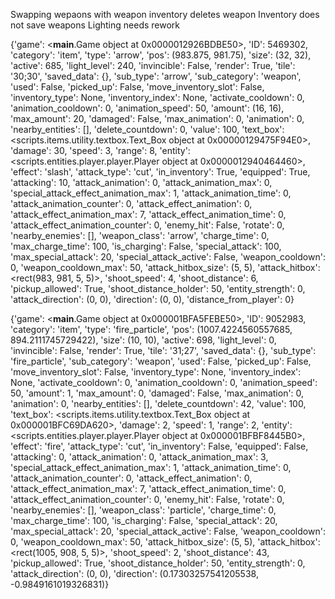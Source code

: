 Swapping wepaons with weapon inventory deletes weapon
Inventory does not save weapons
Lighting needs rework



{'game': <__main__.Game object at 0x0000012926BDBE50>, 'ID': 5469302, 'category': 'item', 'type': 'arrow', 'pos': (983.875, 981.75), 'size': (32, 32), 'active': 685, 'light_level': 240, 'invincible': False, 'render': True, 'tile': '30;30', 'saved_data': {}, 'sub_type': 'arrow', 'sub_category': 'weapon', 'used': False, 'picked_up': False, 'move_inventory_slot': False, 'inventory_type': None, 'inventory_index': None, 'activate_cooldown': 0, 'animation_cooldown': 0, 'animation_speed': 50, 'amount': (16, 16), 'max_amount': 20, 'damaged': False, 'max_animation': 0, 'animation': 0, 'nearby_entities': [], 'delete_countdown': 0, 'value': 100, 'text_box': <scripts.items.utility.textbox.Text_Box object at 0x00000129475F94E0>, 'damage': 30, 'speed': 3, 'range': 8, 'entity': <scripts.entities.player.player.Player object at 0x0000012940464460>, 'effect': 'slash', 'attack_type': 'cut', 'in_inventory': True, 'equipped': True, 'attacking': 10, 'attack_animation': 0, 'attack_animation_max': 0, 'special_attack_effect_animation_max': 1, 'attack_animation_time': 0, 'attack_animation_counter': 0, 'attack_effect_animation': 0, 'attack_effect_animation_max': 7, 'attack_effect_animation_time': 0, 'attack_effect_animation_counter': 0, 'enemy_hit': False, 'rotate': 0, 'nearby_enemies': [], 'weapon_class': 'arrow', 'charge_time': 0, 'max_charge_time': 100, 'is_charging': False, 'special_attack': 100, 'max_special_attack': 20, 'special_attack_active': False, 'weapon_cooldown': 0, 'weapon_cooldown_max': 50, 'attack_hitbox_size': (5, 5), 'attack_hitbox': <rect(983, 981, 5, 5)>, 'shoot_speed': 4, 'shoot_distance': 6, 'pickup_allowed': True, 'shoot_distance_holder': 50, 'entity_strength': 0, 'attack_direction': (0, 0), 'direction': (0, 0), 'distance_from_player': 0}


{'game': <__main__.Game object at 0x000001BFA5FEBE50>, 'ID': 9052983, 'category': 'item', 'type': 'fire_particle', 'pos': (1007.4224560557685, 894.2111745729422), 'size': (10, 10), 'active': 698, 'light_level': 0, 'invincible': False, 'render': True, 'tile': '31;27', 'saved_data': {}, 'sub_type': 'fire_particle', 'sub_category': 'weapon', 'used': False, 'picked_up': False, 'move_inventory_slot': False, 'inventory_type': None, 'inventory_index': None, 'activate_cooldown': 0, 'animation_cooldown': 0, 'animation_speed': 50, 'amount': 1, 'max_amount': 0, 'damaged': False, 'max_animation': 0, 'animation': 0, 'nearby_entities': [], 'delete_countdown': 42, 
'value': 100, 'text_box': <scripts.items.utility.textbox.Text_Box object at 0x000001BFC69DA620>, 'damage': 2, 'speed': 1, 'range': 2, 'entity': <scripts.entities.player.player.Player object at 0x000001BFBF8445B0>, 'effect': 'fire', 'attack_type': 'cut', 'in_inventory': False, 'equipped': False, 'attacking': 0, 'attack_animation': 0, 'attack_animation_max': 3, 'special_attack_effect_animation_max': 1, 'attack_animation_time': 0, 'attack_animation_counter': 0, 'attack_effect_animation': 0, 'attack_effect_animation_max': 7, 'attack_effect_animation_time': 0, 'attack_effect_animation_counter': 0, 'enemy_hit': False, 'rotate': 0, 'nearby_enemies': [], 'weapon_class': 'particle', 'charge_time': 0, 'max_charge_time': 100, 'is_charging': False, 'special_attack': 20, 'max_special_attack': 20, 'special_attack_active': False, 'weapon_cooldown': 0, 'weapon_cooldown_max': 50, 'attack_hitbox_size': (5, 5), 'attack_hitbox': <rect(1005, 908, 5, 5)>, 'shoot_speed': 2, 'shoot_distance': 43, 'pickup_allowed': True, 'shoot_distance_holder': 50, 'entity_strength': 0, 'attack_direction': (0, 0), 'direction': (0.17303257541205538, -0.9849161019326831)}